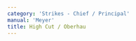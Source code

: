 ```yaml
---
category: 'Strikes - Chief / Principal'
manual: 'Meyer'
title: High Cut / Oberhau
---
```


<link rel="import" href="/bower_components/polymer/polymer.html">
<link rel="import" href="shared-styles.html">

<dom-module id="{{ page.url | split:'/' | last | remove: '.html' }}-element">
  <template>
    <style include="shared-styles">
      :host {
        display: block;

        padding: 10px;
      }
    </style>

    <div class="card">
      <h1>{{ page.title }}</h1>
      <p>In Meyer's system the High Cut (or Over Cut) is a vertical strike from above and is mentioned to also be the Scalp Cut (Scheitelhau), which is one of Liechtenauer's master cuts.</p>
      <blockquote><p>The High Cut is a straight cut directly from above, against your opponent’s head toward their scalp, therefore it is also called the Scalp Cut.</p></blockquote>

      <img style="width:400px;" class="card-image" src="/manuals/meyer/images/strikes/cutting_diagram_oberhau_meyer.png">


      <p>It is worth to note that within the Liechtenauer system the {{ page.title }} appears to include all cuts with a downward angle, be it straight down or diagonal.</p>
      <img style="width:400px;" class="card-image" src="/manuals/meyer/images/strikes/cutting_diagram_oberhau_liechtenauer.png">

      <p>In Meyer's system there is a divergence with the {{ page.title }} being a vertical cut while the <a href="zornhau">Wrath Cut / Zornhau</a> refers to diagonal cuts from above.</p>

    </div>
  </template>

  <script>
    Polymer({
      is: '{{ page.url | split:'/' | last | remove: '.html' }}-element',
    });
  </script>
</dom-module>